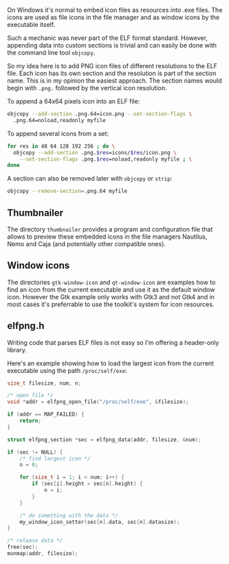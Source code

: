 On Windows it's normal to embed icon files as resources into .exe files.
The icons are used as file icons in the file manager and as window icons
by the executable itself.

Such a mechanic was never part of the ELF format standard. However, appending
data into custom sections is trivial and can easily be done with the
command line tool `objcopy`.

So my idea here is to add PNG icon files of different resolutions to the ELF file.
Each icon has its own section and the resolution is part of the section name.
This is in my opinion the easiest approach. The section names would begin
with `.png.` followed by the vertical icon resolution.

To append a 64x64 pixels icon into an ELF file:
``` sh
objcopy --add-section .png.64=icon.png --set-section-flags \
  .png.64=noload,readonly myfile
```

To append several icons from a set:
``` sh
for res in 48 64 128 192 256 ; do \
  objcopy --add-section .png.$res=icons/$res/icon.png \
    --set-section-flags .png.$res=noload,readonly myfile ; \
done
```

A section can also be removed later with `objcopy` or `strip`:
``` sh
objcopy --remove-section=.png.64 myfile
```


Thumbnailer
-----------

The directory `thumbnailer` provides a program and configuration file that allows
to preview these embedded icons in the file managers Nautilus, Nemo and Caja
(and potentially other compatible ones).


Window icons
------------

The directories `gtk-window-icon` and `qt-window-icon` are examples how to find an
icon from the current executable and use it as the default window icon.
However the Gtk example only works with Gtk3 and not Gtk4 and in most cases it's
preferrable to use the toolkit's system for icon resources.


elfpng.h
--------

Writing code that parses ELF files is not easy so I'm offering a header-only library.

Here's an example showing how to load the largest icon from the current executable
using the path `/proc/self/exe`:
``` c
size_t filesize, num, n;

/* open file */
void *addr = elfpng_open_file("/proc/self/exe", &filesize);

if (addr == MAP_FAILED) {
    return;
}

struct elfpng_section *sec = elfpng_data(addr, filesize, &num);

if (sec != NULL) {
    /* find largest icon */
    n = 0;

    for (size_t i = 1; i < num; i++) {
        if (sec[i].height > sec[n].height) {
            n = i;
        }
    }

    /* do something with the data */
    my_window_icon_setter(sec[n].data, sec[n].datasize);
}

/* release data */
free(sec);
munmap(addr, filesize);


```